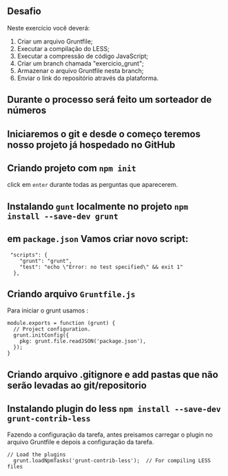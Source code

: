 ## Desafio
Neste exercício você deverá:
1) Criar um arquivo Gruntfile;
2) Executar a compilação do LESS;
3) Executar a compressão de código JavaScript;
4) Criar um branch chamada "exercicio_grunt";
5) Armazenar o arquivo Gruntfile nesta branch;
6) Enviar o link do repositório através da plataforma.

## Durante o processo será feito um sorteador de números

## Iniciaremos o git e desde o começo teremos nosso projeto já hospedado no GitHub

## Criando projeto com ```npm init```
click em ```enter``` durante todas as perguntas que aparecerem.

## Instalando ```gunt``` localmente no projeto ```npm install --save-dev grunt```

## em ```package.json``` Vamos criar novo script:
```
 "scripts": {
    "grunt": "grunt",
    "test": "echo \"Error: no test specified\" && exit 1"
  },
```
## Criando arquivo ```Gruntfile.js```
Para iniciar o grunt usamos :
```
module.exports = function (grunt) {
  // Project configuration.
  grunt.initConfig({
    pkg: grunt.file.readJSON('package.json'),
  });
}
```

## Criando arquivo .gitignore e add pastas que não serão levadas ao git/repositorio

## Instalando plugin do less ```npm install --save-dev grunt-contrib-less```
Fazendo a configuração da tarefa, antes preisamos carregar o plugin no arquivo Gruntfile e depois a configuração da tarefa.
```
// Load the plugins
  grunt.loadNpmTasks('grunt-contrib-less');  // For compiling LESS files
```

```

```